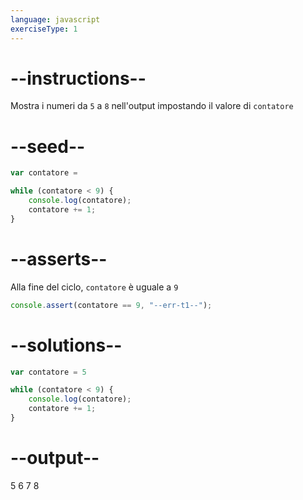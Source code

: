 ```yaml
---
language: javascript
exerciseType: 1
---
```


# --instructions--

Mostra i numeri da `5` a `8` nell'output impostando il valore di `contatore`

# --seed--

```javascript
var contatore =

while (contatore < 9) {
    console.log(contatore);
    contatore += 1;
}
```

# --asserts--

Alla fine del ciclo, `contatore` è uguale a `9` 

```javascript
console.assert(contatore == 9, "--err-t1--");
```

# --solutions--

```javascript
var contatore = 5

while (contatore < 9) {
    console.log(contatore);
    contatore += 1;
}
```

# --output--

5
6
7
8
